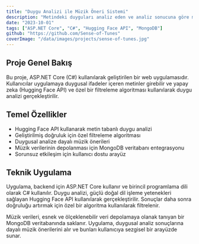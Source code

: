 ```yaml
---
title: "Duygu Analizi ile Müzik Öneri Sistemi"
description: "Metindeki duyguları analiz eden ve analiz sonucuna göre müzik öneren bir web uygulaması."
date: "2023-10-01"
tags: ["ASP.NET Core", "C#", "Hugging Face API", "MongoDB"]
github: "https://github.com/Sense-of-Tunes"
coverImage: "/data/images/projects/sense-of-tunes.jpg"
---
```


## Proje Genel Bakış

Bu proje, ASP.NET Core (C#) kullanılarak geliştirilen bir web uygulamasıdır. Kullanıcılar uygulamaya duygusal ifadeler içeren metinler girebilir ve yapay zeka (Hugging Face API) ve özel bir filtreleme algoritması kullanılarak duygu analizi gerçekleştirilir.

## Temel Özellikler

- Hugging Face API kullanarak metin tabanlı duygu analizi
- Geliştirilmiş doğruluk için özel filtreleme algoritması
- Duygusal analize dayalı müzik önerileri
- Müzik verilerinin depolanması için MongoDB veritabanı entegrasyonu
- Sorunsuz etkileşim için kullanıcı dostu arayüz

## Teknik Uygulama

Uygulama, backend için ASP.NET Core kullanır ve birincil programlama dili olarak C# kullanılır. Duygu analizi, güçlü doğal dil işleme yetenekleri sağlayan Hugging Face API kullanılarak gerçekleştirilir. Sonuçlar daha sonra doğruluğu artırmak için özel bir algoritma kullanılarak filtrelenir.

Müzik verileri, esnek ve ölçeklenebilir veri depolamaya olanak tanıyan bir MongoDB veritabanında saklanır. Uygulama, duygusal analiz sonuçlarına dayalı müzik önerilerini alır ve bunları kullanıcıya sezgisel bir arayüzde sunar.

